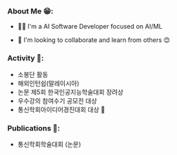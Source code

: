### About Me 😁:

- 👩‍💻 I'm a AI Software Developer focused on AI/ML

- 🤝 I'm looking to collaborate and learn from others 😊

### Activity 🌟:

- 소봉단 활동
- 해외인턴쉽(말레이시아)
- 논문 제5회 한국인공지능학술대회 장려상
- 우수강의 참여수기 공모전 대상
- 통신학회아이디어경진대회 대상 🥇
  
### Publications 📄:

- 통신학회학술대회 (논문)
